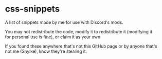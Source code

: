 # css-snippets

A list of snippets made by me for use with Discord's mods.

You may not redistribute the code, modify it to redistribute it (modifying it for personal use is fine), or claim it as your own.

If you found these anywhere that's not this GitHub page or by anyone that's not me (Shylke), know they're stealing it.
